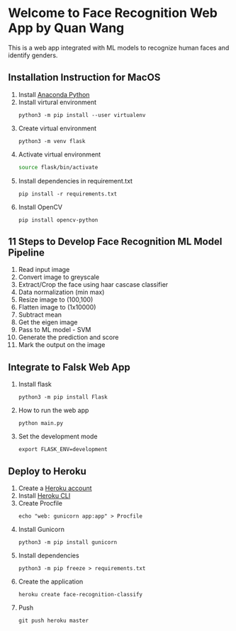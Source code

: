 # Welcome to Face Recognition Web App by Quan Wang
This is a web app integrated with ML models to recognize human faces and identify genders.

## Installation Instruction for MacOS
1. Install [Anaconda Python](https://www.anaconda.com/python-r-distribution?utm_campaign=alternatives&utm_medium=online-advertising&utm_source=google&utm_content=anaconda-download&gclid=Cj0KCQjw8uOWBhDXARIsAOxKJ2GDaAj3Zz6WKqIglzV2mPYsv9LMkquFQaXOPfyJL5AbDtOoU-NOxmEaAqOaEALw_wcB)
2. Install virtural environment
   ```
   python3 -m pip install --user virtualenv
   ```
3. Create virtual environment
   ```
   python3 -m venv flask
   ```
4. Activate virtual environment
   ```sh
   source flask/bin/activate
   ```
5. Install dependencies in requirement.txt
   ```
   pip install -r requirements.txt
   ```
6. Install OpenCV
   ```
   pip install opencv-python
   ```

## 11 Steps to Develop Face Recognition ML Model Pipeline
1. Read input image
2. Convert image to greyscale
3. Extract/Crop the face using haar cascase classifier
4. Data normalization (min max)
5. Resize image to (100,100)
6. Flatten image to (1x10000)
7. Subtract mean
8. Get the eigen image
9. Pass to ML model - SVM
10. Generate the prediction and score
11. Mark the output on the image

## Integrate to Falsk Web App
1. Install flask
   ```
   python3 -m pip install Flask
   ```
2. How to run the web app
   ```
   python main.py
   ```
3. Set the development mode
   ```
   export FLASK_ENV=development
   ```

## Deploy to Heroku
1. Create a [Heroku account](https://signup.heroku.com/)
2. Install [Heroku CLI](https://devcenter.heroku.com/articles/heroku-cli#install-the-heroku-cli)
3. Create Procfile
   ```
   echo "web: gunicorn app:app" > Procfile
   ```
4. Install Gunicorn
   ```
   python3 -m pip install gunicorn
   ```
5. Install dependencies
   ```
   python3 -m pip freeze > requirements.txt
   ```
6. Create the application
   ```
   heroku create face-recognition-classify
   ```
7. Push
   ```
   git push heroku master
   ```
